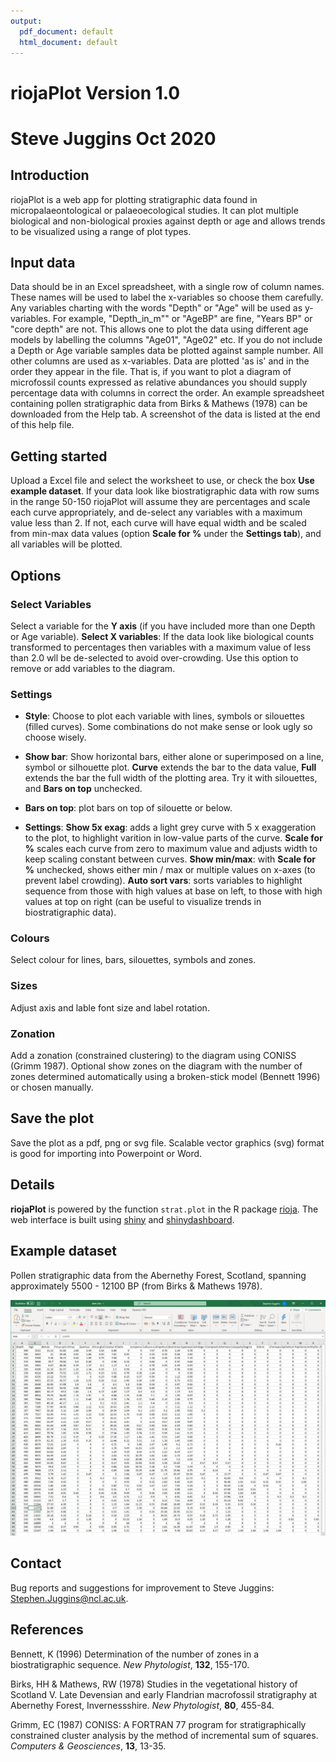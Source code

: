 ```yaml
---
output:
  pdf_document: default
  html_document: default
---
```

# riojaPlot Version 1.0

# Steve Juggins Oct 2020

## Introduction

riojaPlot is a web app for plotting stratigraphic data found in micropalaeontological or palaeoecological studies. It can plot multiple biological and non-biological proxies against depth or age and allows trends to be visualized using a range of plot types.  

## Input data

Data should be in an Excel spreadsheet, with a single row of column names.  These names will be used to label the x-variables so choose them carefully.  Any variables charting with the words "Depth" or "Age" will be used as y-variables.  For example, "Depth_in_m"" or "AgeBP" are fine, "Years BP" or "core depth" are not.  This allows one to plot the data using different age models by labelling the columns "Age01", "Age02" etc.  If you do not include a Depth or Age variable samples data be plotted against sample number.  All other columns are used as x-variables.  Data are plotted 'as is' and in the order they appear in the file.  That is, if you want to plot a diagram of microfossil counts expressed as relative abundances you should supply percentage data with columns in correct the order.  An example spreadsheet containing pollen stratigraphic data from Birks & Mathews (1978) can be downloaded from the Help tab.  A screenshot of the data is listed at the end of this help file.

## Getting started

Upload a Excel file and select the worksheet to use, or check the box **Use example dataset**.  If your data look like biostratigraphic data with row sums in the range 50-150 riojaPlot will assume they are percentages and scale each curve appropriately, and de-select any variables with a maximum value less than 2. If not, each curve will have equal width and be scaled from min-max data values (option **Scale for %** under the **Settings tab**), and all variables will be plotted.  

## Options

### Select Variables

Select a variable for the **Y axis** (if you have included more than one Depth or Age variable).  **Select X variables**: If the data look like biological counts transformed to percentages then variables with a maximum value of less than 2.0 wll be de-selected to avoid over-crowding.  Use this option to remove or add variables to the diagram.  

### Settings

- **Style**: Choose to plot each variable with lines, symbols or silouettes (filled curves).  Some combinations do not make sense or look ugly so choose wisely.

- **Show bar**: Show horizontal bars, either alone or superimposed on a line, symbol or silhouette plot.  **Curve** extends the bar to the data value, **Full** extends the bar the full width of the plotting area.  Try it with silouettes, and **Bars on top** unchecked.

- **Bars on top**: plot bars on top of silouette or below. 

- **Settings**: **Show 5x exag**: adds a light grey curve with 5 x exaggeration to  the plot, to highlight varition in low-value parts of the curve.  **Scale for %** scales each curve from zero to maximum value and adjusts width to keep scaling constant between curves.  **Show min/max**: with **Scale for %** unchecked, shows either min / max or multiple values on x-axes (to prevent label crowding).  **Auto sort vars**:  sorts variables to highlight sequence from those with high values at base on left, to those with high values at top on right (can be useful to visualize trends in biostratigraphic data).

### Colours

Select colour for lines, bars, silouettes, symbols and zones.

### Sizes

Adjust axis and lable font size and label rotation.

### Zonation

Add a zonation (constrained clustering) to the diagram using CONISS (Grimm 1987).  Optional show zones on the diagram with the number of zones determined automatically using a broken-stick model (Bennett 1996) or chosen manually.

## Save the plot

Save the plot as a pdf, png or svg file.  Scalable vector graphics (svg) format is good for importing into Powerpoint or Word.

## Details

**riojaPlot** is powered by the function `strat.plot` in the R package [rioja](https://cran.r-project.org/web/packages/rioja/index.html).  The web interface is built using [shiny](https://shiny.rstudio.com/) and [shinydashboard](https://rstudio.github.io/shinydashboard/index.html).  

## Example dataset

Pollen stratigraphic data from the Abernethy Forest, Scotland, spanning approximately 5500 - 12100 BP (from Birks & Mathews 1978).

![Abernethy Forest Pollen Stratigraphic data (from Birks & Matthews, 1978)](riojaPlot01.jpg)

## Contact

Bug reports and suggestions for improvement to Steve Juggins: Stephen.Juggins@ncl.ac.uk.

## References

Bennett, K (1996) Determination of the number of zones in a biostratigraphic sequence. *New Phytologist*, **132**, 155-170.

Birks, HH & Mathews, RW (1978) Studies in the vegetational history of Scotland V. Late Devensian and early Flandrian macrofossil stratigraphy at Abernethy Forest, Invernessshire. *New Phytologist*, **80**, 455-84.

Grimm, EC (1987) CONISS: A FORTRAN 77 program for stratigraphically constrained cluster analysis by the method of incremental sum of squares. *Computers & Geosciences*, **13**, 13-35.